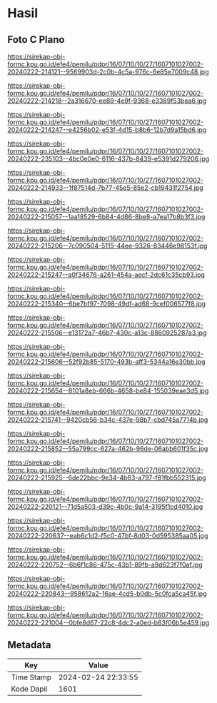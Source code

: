 # Hasil

## Foto C Plano

https://sirekap-obj-formc.kpu.go.id/efe4/pemilu/pdpr/16/07/10/10/27/1607101027002-20240222-214121--9569903d-2c0b-4c5a-976c-6e85e7009c48.jpg

https://sirekap-obj-formc.kpu.go.id/efe4/pemilu/pdpr/16/07/10/10/27/1607101027002-20240222-214218--2a316670-ee89-4e9f-9368-e3389f53bea6.jpg

https://sirekap-obj-formc.kpu.go.id/efe4/pemilu/pdpr/16/07/10/10/27/1607101027002-20240222-214247--e4256b02-e53f-4d15-b8b6-12b7d9a15bd6.jpg

https://sirekap-obj-formc.kpu.go.id/efe4/pemilu/pdpr/16/07/10/10/27/1607101027002-20240222-235103--4bc0e0e0-6116-437b-8439-e5391d279206.jpg

https://sirekap-obj-formc.kpu.go.id/efe4/pemilu/pdpr/16/07/10/10/27/1607101027002-20240222-214933--1f87514d-7b77-45e5-85e2-cb19431f2754.jpg

https://sirekap-obj-formc.kpu.go.id/efe4/pemilu/pdpr/16/07/10/10/27/1607101027002-20240222-215057--1aa18529-6b84-4d86-8be8-a7ea17b8b3f3.jpg

https://sirekap-obj-formc.kpu.go.id/efe4/pemilu/pdpr/16/07/10/10/27/1607101027002-20240222-215206--7c090504-5115-44ee-9326-83446e98153f.jpg

https://sirekap-obj-formc.kpu.go.id/efe4/pemilu/pdpr/16/07/10/10/27/1607101027002-20240222-215247--a0f34676-a261-454a-aecf-2dc61c35cb93.jpg

https://sirekap-obj-formc.kpu.go.id/efe4/pemilu/pdpr/16/07/10/10/27/1607101027002-20240222-215340--6be7bf97-7098-49df-ad68-9cef006577f8.jpg

https://sirekap-obj-formc.kpu.go.id/efe4/pemilu/pdpr/16/07/10/10/27/1607101027002-20240222-215506--e13172a7-46b7-430c-a13c-8860925287a3.jpg

https://sirekap-obj-formc.kpu.go.id/efe4/pemilu/pdpr/16/07/10/10/27/1607101027002-20240222-215606--52f92b85-5170-493b-aff3-5344a16e30bb.jpg

https://sirekap-obj-formc.kpu.go.id/efe4/pemilu/pdpr/16/07/10/10/27/1607101027002-20240222-215654--8101a8eb-666b-4658-be84-155039eae3d5.jpg

https://sirekap-obj-formc.kpu.go.id/efe4/pemilu/pdpr/16/07/10/10/27/1607101027002-20240222-215741--9420cb56-b34c-437e-98b7-cbd745a7714b.jpg

https://sirekap-obj-formc.kpu.go.id/efe4/pemilu/pdpr/16/07/10/10/27/1607101027002-20240222-215852--55a799cc-627a-462b-96de-06abb601f35c.jpg

https://sirekap-obj-formc.kpu.go.id/efe4/pemilu/pdpr/16/07/10/10/27/1607101027002-20240222-215925--6de22bbc-9e34-4b63-a797-f81fbb552315.jpg

https://sirekap-obj-formc.kpu.go.id/efe4/pemilu/pdpr/16/07/10/10/27/1607101027002-20240222-220121--71d5a503-d39c-4b0c-9a14-3195f1cd4010.jpg

https://sirekap-obj-formc.kpu.go.id/efe4/pemilu/pdpr/16/07/10/10/27/1607101027002-20240222-220637--eab6c1d2-f5c0-47bf-8d03-0d595385aa05.jpg

https://sirekap-obj-formc.kpu.go.id/efe4/pemilu/pdpr/16/07/10/10/27/1607101027002-20240222-220752--6b6f1c86-475c-43b1-89fb-a9d623f7f0af.jpg

https://sirekap-obj-formc.kpu.go.id/efe4/pemilu/pdpr/16/07/10/10/27/1607101027002-20240222-220843--958612a2-16ae-4cd5-b0db-5c0fca5ca45f.jpg

https://sirekap-obj-formc.kpu.go.id/efe4/pemilu/pdpr/16/07/10/10/27/1607101027002-20240222-221004--0bfe8d67-22c8-4dc2-a0ed-b83f06b5e459.jpg


## Metadata

| Key        | Value               |
| ---------- | ------------------- |
| Time Stamp | 2024-02-24 22:33:55 |
| Kode Dapil | 1601                |




